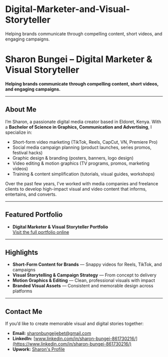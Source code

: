 # Digital-Marketer-and-Visual-Storyteller
Helping brands communicate through compelling content, short videos, and engaging campaigns.
#  Sharon Bungei – Digital Marketer & Visual Storyteller

**Helping brands communicate through compelling content, short videos, and engaging campaigns.**

---

##  About Me

I’m Sharon, a passionate digital media creator based in Eldoret, Kenya. With a **Bachelor of Science in Graphics, Communication and Advertising**, I specialize in:

- Short-form video marketing (TikTok, Reels, CapCut, VN, Premiere Pro)  
- Social media campaign planning (product launches, series promos, festival hacks)  
- Graphic design & branding (posters, banners, logo design)  
- Video editing & motion graphics (TV programs, promos, marketing videos)  
- Training & content simplification (tutorials, visual guides, workshops)

Over the past few years, I’ve worked with media companies and freelance clients to develop high-impact visual and video content that informs, entertains, and converts.

---

##  Featured Portfolio

- **Digital Marketer & Visual Storyteller Portfolio**  
  [Visit the full portfolio online](https://sharonbungeiblog.wordpress.com/portfolio/digital-marketer-visual-storyteller/)

---

##  Highlights

-  **Short-Form Content for Brands** — Snappy videos for Reels, TikTok, and campaigns  
-  **Visual Storytelling & Campaign Strategy** — From concept to delivery  
-  **Motion Graphics & Editing** — Clean, professional visuals with impact  
-  **Branded Visual Assets** — Consistent and memorable design across platforms  

---

##  Contact Me

If you’d like to create memorable visual and digital stories together:

- **Email:** sharonbungeijebet@gmail.com  
- **LinkedIn:** [www.linkedin.com/in/sharon-bungei-861730216/](https://www.linkedin.com/in/sharon-bungei-861730216/)  
- **Upwork:** [Sharon's Profile](https://www.upwork.com/freelancers/~01e4004ef1df58f5ca)
